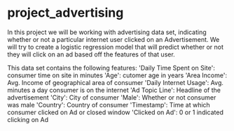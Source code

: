 # project_advertising
In this project we will be working with advertising data set, indicating whether or not a particular internet user clicked on an Advertisement. We will try to create a logistic regression model that will predict whether or not they will click on an ad based off the features of that user.

This data set contains the following features:
'Daily Time Spent on Site': consumer time on site in minutes
'Age': cutomer age in years
'Area Income': Avg. Income of geographical area of consumer
'Daily Internet Usage': Avg. minutes a day consumer is on the internet
'Ad Topic Line': Headline of the advertisement
'City': City of consumer
'Male': Whether or not consumer was male
'Country': Country of consumer
'Timestamp': Time at which consumer clicked on Ad or closed window
'Clicked on Ad': 0 or 1 indicated clicking on Ad
